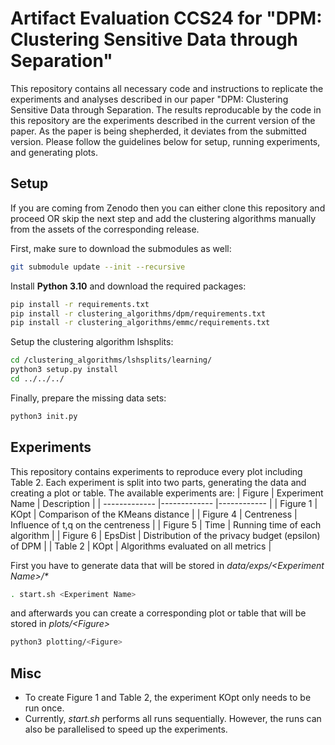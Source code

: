 # Artifact Evaluation CCS24 for "DPM: Clustering Sensitive Data through Separation"
This repository contains all necessary code and instructions to replicate the experiments and analyses described in our paper "DPM: Clustering Sensitive Data through Separation. The results reproducable by the code in this repository are the experiments described in the current version of the paper. As the paper is being shepherded, it deviates from the submitted version.
Please follow the guidelines below for setup, running experiments, and generating plots.

## Setup
If you are coming from Zenodo then you can either clone this repository and proceed OR skip the next step and add the clustering algorithms manually from the assets of the corresponding release.

First, make sure to download the submodules as well:
```bash
git submodule update --init --recursive
```
Install **Python 3.10** and download the required packages:
```bash
pip install -r requirements.txt
pip install -r clustering_algorithms/dpm/requirements.txt
pip install -r clustering_algorithms/emmc/requirements.txt
```
Setup the clustering algorithm lshsplits:
```bash
cd /clustering_algorithms/lshsplits/learning/
python3 setup.py install
cd ../../../
```
Finally, prepare the missing data sets:
```bash
python3 init.py
```

## Experiments
This repository contains experiments to reproduce every plot including Table 2. Each experiment is split into two parts, generating the data and creating a plot or table. The available experiments are:
| Figure      | Experiment  Name    | Description      |
| ------------- |------------- |------------ |
| Figure 1 | KOpt | Comparison of the KMeans distance |
| Figure 4 | Centreness | Influence of t,q on the centreness |
| Figure 5 | Time | Running time of each algorithm |
| Figure 6 | EpsDist | Distribution of the privacy budget (epsilon) of DPM |
| Table 2 | KOpt | Algorithms evaluated on all metrics |

First you have to generate data that will be stored in *data/exps/\<Experiment Name\>/\**
```bash
. start.sh <Experiment Name>
```
and afterwards you can create a corresponding plot or table that will be stored in *plots/\<Figure\>*
```bash
python3 plotting/<Figure>
```
## Misc
- To create Figure 1 and Table 2, the experiment KOpt only needs to be run once.
- Currently, *start.sh* performs all runs sequentially. However, the runs can also be parallelised to speed up the experiments.
